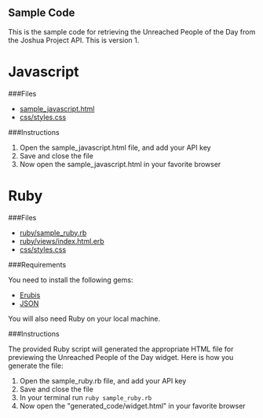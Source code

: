 Sample Code
-----------

This is the sample code for retrieving the Unreached People of the Day from the Joshua Project API.  This is version 1.

Javascript
==========

###Files

* [sample_javascript.html](https://github.com/MissionalDigerati/joshua_project_api_sample_code/blob/master/v1/daily_unreached/sample_javascript.html)
* [css/styles.css](https://github.com/MissionalDigerati/joshua_project_api_sample_code/blob/master/v1/daily_unreached/css/styles.css)

###Instructions

1. Open the sample_javascript.html file, and add your API key
2. Save and close the file
3. Now open the sample_javascript.html in your favorite browser

Ruby
====

###Files

* [ruby/sample_ruby.rb](https://github.com/MissionalDigerati/joshua_project_api_sample_code/blob/master/v1/daily_unreached/ruby/sample_ruby.rb)
* [ruby/views/index.html.erb](https://github.com/MissionalDigerati/joshua_project_api_sample_code/blob/master/v1/daily_unreached/ruby/views/index.html.erb)
* [css/styles.css](https://github.com/MissionalDigerati/joshua_project_api_sample_code/blob/master/v1/daily_unreached/css/styles.css)

###Requirements

You need to install the following gems:

* [Erubis](http://rubygems.org/gems/erubis)
* [JSON](http://rubygems.org/gems/json)

You will also need Ruby on your local machine.

###Instructions

The provided Ruby script will generated the appropriate HTML file for previewing the Unreached People of the Day widget.  Here is how you generate the file:

1. Open the sample_ruby.rb file, and add your API key
2. Save and close the file
3. In your terminal run `ruby sample_ruby.rb`
4. Now open the "generated_code/widget.html" in your favorite browser
